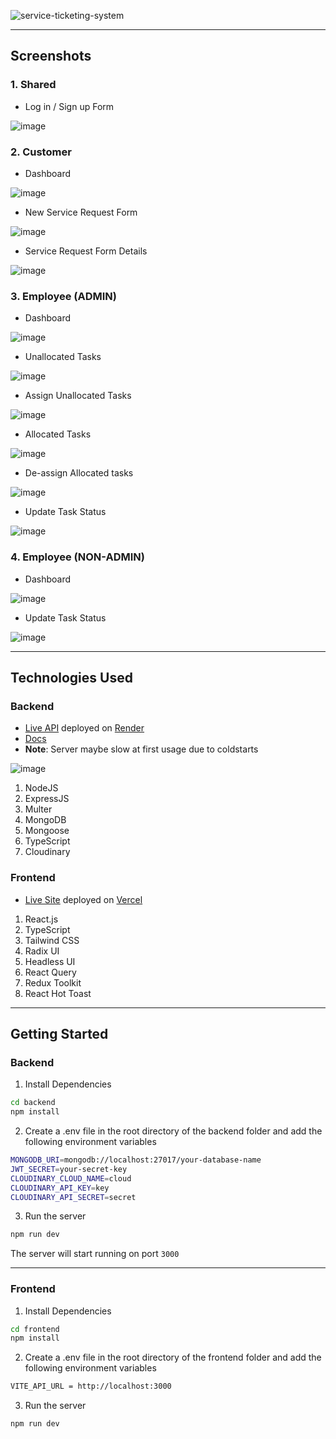 ![service-ticketing-system](https://user-images.githubusercontent.com/89210438/231180928-d4df240b-a553-4eb6-a115-ceae39a3ce3f.png)

---

## Screenshots

### 1. Shared

- Log in / Sign up Form

![image](https://user-images.githubusercontent.com/89210438/230794078-811fc7c5-94e4-4005-a733-36d166b8bcfb.png)

### 2. Customer

- Dashboard

![image](https://user-images.githubusercontent.com/89210438/231137302-e5c887b7-f386-430c-9e3d-132717f794e5.png)

- New Service Request Form

![image](https://user-images.githubusercontent.com/89210438/230794555-3f91be19-b603-4553-8bdf-a0ad8364cc7b.png)

- Service Request Form Details

![image](https://user-images.githubusercontent.com/89210438/230892007-95b90417-f2be-411d-99bb-87454828e8dc.png)

### 3. Employee (ADMIN)

- Dashboard

![image](https://user-images.githubusercontent.com/89210438/230956398-7b1e845e-8d38-4fa6-afb1-3681f3a3bb53.png)

- Unallocated Tasks

![image](https://user-images.githubusercontent.com/89210438/230956159-8523a27d-9c77-42dd-9217-26c0d84c8f9f.png)

- Assign Unallocated Tasks

![image](https://user-images.githubusercontent.com/89210438/230948213-14614cf1-2018-4a67-b80a-906ce01d78ed.png)

- Allocated Tasks

![image](https://user-images.githubusercontent.com/89210438/230956735-d13055ac-ab64-48f6-a66c-66f6a46f5f98.png)

- De-assign Allocated tasks

![image](https://user-images.githubusercontent.com/89210438/230948297-cc55591e-773d-486d-96a2-8505db4ff6b9.png)

- Update Task Status

![image](https://user-images.githubusercontent.com/89210438/230957136-66f0efb6-b057-4be9-b28b-74019190da9c.png)

### 4. Employee (NON-ADMIN)

- Dashboard

![image](https://user-images.githubusercontent.com/89210438/230956916-9f4dda51-2951-4b1b-930a-7d31cd484f28.png)

- Update Task Status

![image](https://user-images.githubusercontent.com/89210438/230957032-6694ec5b-8ba9-46f4-a8ea-e3945a452d86.png)

---

## Technologies Used

### Backend

- [Live API](https://service-ticketing-system-api.onrender.com/welcome/api) deployed on [Render](https://render.com/)
- [Docs](https://documenter.getpostman.com/view/22237577/2s93RZNqMd)
- **Note**: Server maybe slow at first usage due to coldstarts

![image](https://user-images.githubusercontent.com/89210438/230775322-b8035698-4be7-42a3-87c2-f896dfeef512.png)

1. NodeJS
2. ExpressJS
3. Multer
4. MongoDB
5. Mongoose
6. TypeScript
7. Cloudinary

### Frontend

- [Live Site](https://service-ticketing-system.vercel.app/) deployed on [Vercel](https://vercel.com/)

1. React.js
2. TypeScript
3. Tailwind CSS
4. Radix UI
5. Headless UI
6. React Query
7. Redux Toolkit
8. React Hot Toast

---

## Getting Started

### Backend

1. Install Dependencies

```bash
cd backend
npm install
```

2. Create a .env file in the root directory of the backend folder and add the following environment variables

```bash
MONGODB_URI=mongodb://localhost:27017/your-database-name
JWT_SECRET=your-secret-key
CLOUDINARY_CLOUD_NAME=cloud
CLOUDINARY_API_KEY=key
CLOUDINARY_API_SECRET=secret
```

3. Run the server

```bash
npm run dev
```

The server will start running on port `3000`

---

### Frontend

1. Install Dependencies

```bash
cd frontend
npm install
```

2. Create a .env file in the root directory of the frontend folder and add the following environment variables

```bash
VITE_API_URL = http://localhost:3000
```

3. Run the server

```bash
npm run dev
```
